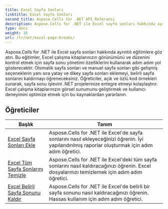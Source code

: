 ```yaml
---
title: Excel Sayfa Sonları
linktitle: Excel Sayfa Sonları
second_title: Aspose.Cells for .NET API Referansı
description: Aspose.Cells for .NET ile Excel sayfa sonları hakkında ayrıntılı eğitimlere göz atın. Excel çalışma kitaplarınızın düzenini kolaylıkla iyileştirin.
type: docs
weight: 16
url: /tr/net/excel-page-breaks/
---
```

Aspose.Cells for .NET ile Excel sayfa sonları hakkında ayrıntılı eğitimlere göz atın. Bu eğitimler, Excel çalışma kitaplarınızın görünümünü ve düzenini kontrol etmek için sayfa sonu yönetimi özelliklerini kullanarak adım adım yol gösterecektir. Otomatik sayfa sonları ve manuel sayfa sonları gibi gelişmiş seçeneklerin yanı sıra yatay ve dikey sayfa sonları eklemeyi, belirli sayfa sonlarını kaldırmayı öğreneceksiniz. Öğreticiler, açık ve özlü kod örnekleri sunarak, sayfa sonu işlevini .NET projelerinize entegre etmeyi kolaylaştırır. Excel çalışma kitaplarınızın görsel sunumunu geliştirmek ve kullanıcı deneyimini optimize etmek için bu kaynaklardan yararlanın.

## Öğreticiler 
| Başlık | Tanım |
| --- | --- |
| [Excel Sayfa Sonları Ekle](./excel-add-page-breaks/) | Aspose.Cells for .NET ile Excel'de sayfa sonlarını nasıl ekleyeceğinizi öğrenin. İyi yapılandırılmış raporlar oluşturmak için adım adım öğretici. |  
| [Excel Tüm Sayfa Sonlarını Temizle](./excel-clear-all-page-breaks/) | Aspose.Cells for .NET ile Excel'deki tüm sayfa sonlarını nasıl kaldıracağınızı öğrenin. Excel dosyalarınızı temizlemek için adım adım öğretici. |  
| [Excel Belirli Sayfa Sonunu Kaldır](./excel-remove-specific-page-break/) | Aspose.Cells for .NET ile Excel'de belirli bir sayfa sonunu nasıl kaldıracağınızı öğrenin. Hassas kullanım için adım adım öğretici. |  